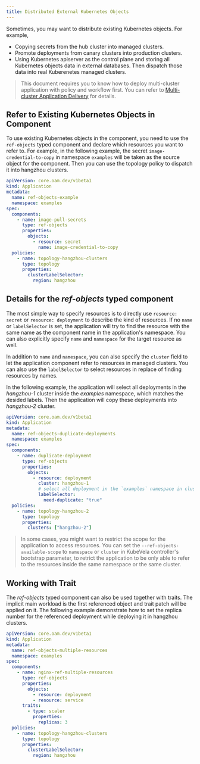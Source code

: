 ```yaml
---
title: Distributed External Kubernetes Objects
---
```


Sometimes, you may want to distribute existing Kubernetes objects. For example,
- Copying secrets from the hub cluster into managed clusters.
- Promote deployments from canary clusters into production clusters.
- Using Kubernetes apiserver as the control plane and storing all Kubernetes objects data in external databases. Then dispatch those data into real Kuberenetes managed clusters.

> This document requires you to know how to deploy multi-cluster application with policy and workflow first. You can refer to [Multi-cluster Application Delivery](../../case-studies/multi-cluster) for details.

## Refer to Existing Kubernetes Objects in Component

To use existing Kubernetes objects in the component, you need to use the `ref-objects` typed component and declare which resources you want to refer to. For example, in the following example, the secret `image-credential-to-copy` in namespace `examples` will be taken as the source object for the component. Then you can use the topology policy to dispatch it into hangzhou clusters.

```yaml
apiVersion: core.oam.dev/v1beta1
kind: Application
metadata:
  name: ref-objects-example
  namespace: examples
spec:
  components:
    - name: image-pull-secrets
      type: ref-objects
      properties:
        objects:
          - resource: secret
            name: image-credential-to-copy
  policies:
    - name: topology-hangzhou-clusters
      type: topology
      properties:
        clusterLabelSelector:
          region: hangzhou
```

## Details for the *ref-objects* typed component

The most simple way to specify resources is to directly use `resource: secret` or `resource: deployment` to describe the kind of resources. If no `name` or `labelSelector` is set, the application will try to find the resource with the same name as the component name in the application's namespace. You can also explicitly specify `name` and `namespace` for the target resource as well.

In addition to `name` and `namespace`, you can also specify the `cluster` field to let the application component refer to resources in managed clusters. You can also use the `labelSelector` to select resources in replace of finding resources by names.

In the following example, the application will select all deployments in the *hangzhou-1* cluster inside the *examples* namespace, which matches the desided labels. Then the application will copy these deployments into *hangzhou-2* cluster.

```yaml
apiVersion: core.oam.dev/v1beta1
kind: Application
metadata:
  name: ref-objects-duplicate-deployments
  namespace: examples
spec:
  components:
    - name: duplicate-deployment
      type: ref-objects
      properties:
        objects:
          - resource: deployment
            cluster: hangzhou-1
            # select all deployment in the `examples` namespace in cluster `hangzhou-1` that matches the labelSelector
            labelSelector:
              need-duplicate: "true"
  policies:
    - name: topology-hangzhou-2
      type: topology
      properties:
        clusters: ["hangzhou-2"]
```

> In some cases, you might want to restrict the scope for the application to access resources. You can set the `--ref-objects-available-scope` to `namespace` or `cluster` in KubeVela controller's bootstrap parameter, to retrict the application to be only able to refer to the resources inside the same namespace or the same cluster.

## Working with Trait

The *ref-objects* typed component can also be used together with traits. The implicit main workload is the first referenced object and trait patch will be applied on it. The following example demonstrate how to set the replica number for the referenced deployment while deploying it in hangzhou clusters.

```yaml
apiVersion: core.oam.dev/v1beta1
kind: Application
metadata:
  name: ref-objects-multiple-resources
  namespace: examples
spec:
  components:
    - name: nginx-ref-multiple-resources
      type: ref-objects
      properties:
        objects:
          - resource: deployment
          - resource: service
      traits:
        - type: scaler
          properties:
            replicas: 3
  policies:
    - name: topology-hangzhou-clusters
      type: topology
      properties:
        clusterLabelSelector:
          region: hangzhou
```
